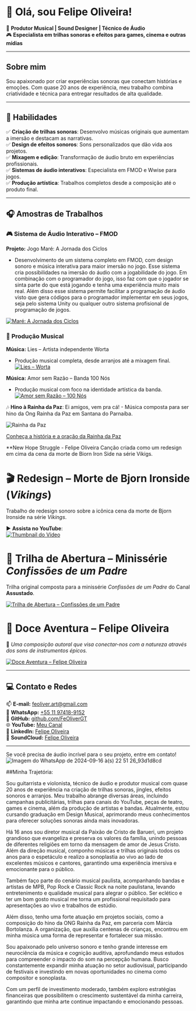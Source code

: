 # 👋 Olá, sou Felipe Oliveira!  

🎵 **Produtor Musical | Sound Designer | Técnico de Áudio**  
🎮 **Especialista em trilhas sonoras e efeitos para games, cinema e outras mídias**  

---

## Sobre mim  
Sou apaixonado por criar experiências sonoras que conectam histórias e emoções. Com quase 20 anos de experiência, meu trabalho combina criatividade e técnica para entregar resultados de alta qualidade.  

---

## 🌟 Habilidades  
✅ **Criação de trilhas sonoras**: Desenvolvo músicas originais que aumentam a imersão e destacam as narrativas.  
✅ **Design de efeitos sonoros**: Sons personalizados que dão vida aos projetos.  
✅ **Mixagem e edição**: Transformação de áudio bruto em experiências profissionais.  
✅ **Sistemas de áudio interativos**: Especialista em FMOD e Wwise para jogos.  
✅ **Produção artística**: Trabalhos completos desde a composição até o produto final.  

---

## 🎧 Amostras de Trabalhos  

### 🎮 **Sistema de Áudio Interativo – FMOD**  
**Projeto:** Jogo Maré: A Jornada dos Ciclos  
- Desenvolvimento de um sistema completo em FMOD, com design sonoro e música interativa para maior imersão no jogo. 
Esse sistema cria possibilidades na imersão do áudio com a jogabilidade do jogo. Em combinação com o programador do jogo, isso faz com que o jogador se sinta parte do que está jogando e tenha uma experiência muito mais real. Além disso esse sistema permite facilitar a programação de áudio visto que gera códigos para o programador implementar em seus jogos, seja pelo sistema Unity ou qualquer outro sistema profisional de programação de jogos.

[![Maré: A Jornada dos Ciclos](https://img.youtube.com/vi/XBAT0XvJ-LY/hqdefault.jpg)](https://www.youtube.com/watch?v=XBAT0XvJ-LY&t=129s)  

### 🎤 **Produção Musical**  
**Música:** Lies – Artista independente Worta  
- Produção musical completa, desde arranjos até a mixagem final.  
[![Lies – Worta](https://img.youtube.com/vi/-6Rm7965x5Q/hqdefault.jpg)](https://www.youtube.com/watch?v=-6Rm7965x5Q)


**Música:** Amor sem Razão – Banda 100 Nós  
- Produção musical com foco na identidade artística da banda.  
[![Amor sem Razão – 100 Nós](https://img.youtube.com/vi/gUrmOsACTss/hqdefault.jpg)](https://www.youtube.com/watch?v=gUrmOsACTss)


🎶 **Hino à Rainha da Paz**: Ei amigos, vem pra cá! - Música composta para ser hino da Ong Rainha da Paz em Santana do Parnaíba.

![Rainha da Paz](https://github.com/user-attachments/assets/03dac1da-f2c7-479e-a6d0-4cbc524e01e3)

[Conheça a história e a oração da Rainha da Paz](https://abcrainhadapaz.org.br/nossa-historia/oracao-e-musica/)



**New Hope Struggle - Felipe Oliveira
Canção criada como um redesign em cima da cena da morte de Biorn Iron Side na série Vikigs.

# 🎬 Redesign – Morte de Bjorn Ironside (*Vikings*)  

Trabalho de redesign sonoro sobre a icônica cena da morte de Bjorn Ironside na série *Vikings*.  

▶️ **Assista no YouTube**:  
[![Thumbnail do Vídeo](https://img.youtube.com/vi/7uxZkcndgQ4/maxresdefault.jpg)](https://youtu.be/7uxZkcndgQ4)



# 🎼 Trilha de Abertura – Minissérie *Confissões de um Padre*  

Trilha original composta para a minissérie *Confissões de um Padre* do Canal **Assustado**.  

[![Trilha de Abertura – Confissões de um Padre](https://img.youtube.com/vi/bxaw676dw2I/hqdefault.jpg)](https://www.youtube.com/watch?v=bxaw676dw2I)



# 🎼 Doce Aventura – Felipe Oliveira  

🌿 *Uma composição autoral que visa conectar-nos com a natureza através dos sons de instrumentos épicos.*  

[![Doce Aventura – Felipe Oliveira](https://img.youtube.com/vi/5tV-9254LE8/hqdefault.jpg)](https://www.youtube.com/watch?v=5tV-9254LE8)


---

## 💻 Contato e Redes  
📫 **E-mail:** [feoliver.art@gmail.com](mailto:feoliver.art@gmail.com)  
📱 **WhatsApp:** [+55 11 97418-9152](https://wa.me/5511974189152)  
🔗 **GitHub:** [github.com/FeOliverGT](https://github.com/FeOliverGT)  
🌐 **YouTube:** [Meu Canal](https://www.youtube.com/channel/UCGJx2YtF9dKSepDUrMo-1ZQ)  
💼 **LinkedIn:** [Felipe Oliveira](https://www.linkedin.com/in/felipe-oliveira-2262332b9)  
🎵 **SoundCloud:** [Felipe Oliveira](https://soundcloud.com/felipe-oliveira-686401720)  

---


Se você precisa de áudio incrível para o seu projeto, entre em contato!  
![Imagem do WhatsApp de 2024-09-16 à(s) 22 51 26_93d1d8cd](https://github.com/user-attachments/assets/9a004732-8a88-443c-8178-fa932626d506)

##Minha Trajetória:

Sou guitarrista e violonista, técnico de áudio e produtor musical com quase 20 anos de experiência na criação de trilhas sonoras, jingles, efeitos sonoros e arranjos. Meu trabalho abrange diversas áreas, incluindo campanhas publicitárias, trilhas para canais do YouTube, peças de teatro, games e cinema, além da produção de artistas e bandas. Atualmente, estou cursando graduação em Design Musical, aprimorando meus conhecimentos para oferecer soluções sonoras ainda mais inovadoras.

Há 16 anos sou diretor musical da Paixão de Cristo de Barueri, um projeto grandioso que evangeliza e preserva os valores da família, unindo pessoas de diferentes religiões em torno da mensagem de amor de Jesus Cristo. Além da direção musical, componho músicas e trilhas originais todos os anos para o espetáculo e realizo a sonoplastia ao vivo ao lado de excelentes músicos e cantores, garantindo uma experiência imersiva e emocionante para o público.

Também faço parte do cenário musical paulista, acompanhando bandas e artistas de MPB, Pop Rock e Classic Rock na noite paulistana, levando entretenimento e qualidade musical para alegrar o público. Ser eclético e ter um bom gosto musical me torna um profissional requisitado para apresentações ao vivo e trabalhos de estúdio.

Além disso, tenho uma forte atuação em projetos sociais, como a composição do hino da ONG Rainha da Paz, em parceria com Márcia Bortolanza. A organização, que auxilia centenas de crianças, encontrou em minha música uma forma de representar e fortalecer sua missão.

Sou apaixonado pelo universo sonoro e tenho grande interesse em neurociência da música e cognição auditiva, aprofundando meus estudos para compreender o impacto do som na percepção humana. Busco constantemente expandir minha atuação no setor audiovisual, participando de festivais e investindo em novas oportunidades no cinema como compositor e sonoplasta.

Com um perfil de investimento moderado, também exploro estratégias financeiras que possibilitem o crescimento sustentável da minha carreira, garantindo que minha arte continue impactando e emocionando pessoas.
